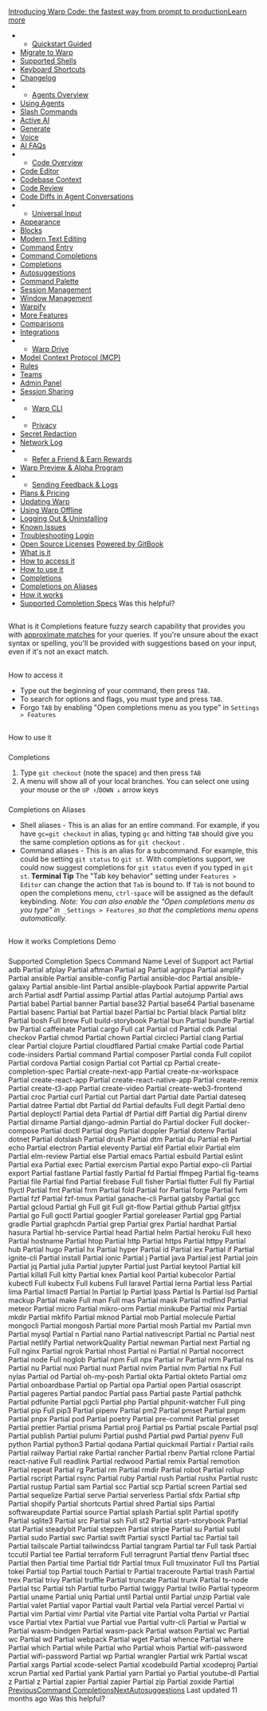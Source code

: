[Introducing Warp Code: the fastest way from prompt to productionLearn more ](https://www.warp.dev/blog/introducing-warp-code-prompt-to-prod)
 * * [Quickstart Guided](/)
 * [Migrate to Warp](/getting-started/migrate-to-warp)
 * [Supported Shells](/getting-started/supported-shells)
 * [Keyboard Shortcuts](/getting-started/keyboard-shortcuts)
 * [Changelog](/getting-started/changelog)
 * * [Agents Overview](/agents/agents-overview)
 * [Using Agents](/agents/using-agents)
 * [Slash Commands](/agents/slash-commands)
 * [Active AI](/agents/active-ai)
 * [Generate](/agents/generate)
 * [Voice](/agents/voice)
 * [AI FAQs](/agents/ai-faqs)
 * * [Code Overview](/code/code-overview)
 * [Code Editor](/code/code-editor)
 * [Codebase Context](/code/codebase-context)
 * [Code Review](/code/code-review)
 * [Code Diffs in Agent Conversations](/code/reviewing-code)
 * * [Universal Input](/terminal/universal-input)
 * [Appearance](/terminal/appearance)
 * [Blocks](/terminal/blocks)
 * [Modern Text Editing](/terminal/editor)
 * [Command Entry](/terminal/entry)
 * [Command Completions](/terminal/command-completions)
 * [Completions](/terminal/command-completions/completions)
 * [Autosuggestions](/terminal/command-completions/autosuggestions)
 * [Command Palette](/terminal/command-palette)
 * [Session Management](/terminal/sessions)
 * [Window Management](/terminal/windows)
 * [Warpify](/terminal/warpify)
 * [More Features](/terminal/more-features)
 * [Comparisons](/terminal/comparisons)
 * [Integrations](/terminal/integrations-and-plugins)
 * * [Warp Drive](/knowledge-and-collaboration/warp-drive)
 * [Model Context Protocol (MCP)](/knowledge-and-collaboration/mcp)
 * [Rules](/knowledge-and-collaboration/rules)
 * [Teams](/knowledge-and-collaboration/teams)
 * [Admin Panel](/knowledge-and-collaboration/admin-panel)
 * [Session Sharing](/knowledge-and-collaboration/session-sharing)
 * * [Warp CLI](/developers/cli)
 * * [Privacy](/privacy/privacy)
 * [Secret Redaction](/privacy/secret-redaction)
 * [Network Log](/privacy/network-log)
 * * [Refer a Friend & Earn Rewards](/community/refer-a-friend)
 * [Warp Preview & Alpha Program](/community/warp-preview-and-alpha-program)
 * * [Sending Feedback & Logs](/support-and-billing/sending-us-feedback)
 * [Plans & Pricing](/support-and-billing/plans-and-pricing)
 * [Updating Warp](/support-and-billing/updating-warp)
 * [Using Warp Offline](/support-and-billing/using-warp-offline)
 * [Logging Out & Uninstalling](/support-and-billing/uninstalling-warp)
 * [Known Issues](/support-and-billing/known-issues)
 * [Troubleshooting Login](/support-and-billing/troubleshooting-login-issues)
 * [Open Source Licenses](/support-and-billing/licenses)
[Powered by GitBook](https://www.gitbook.com/?utm_source=content&utm_medium=trademark&utm_campaign=-MbqIgTw17KQvq_DQuRr)
 * [What is it](#what-is-it)
 * [How to access it](#how-to-access-it)
 * [How to use it](#how-to-use-it)
 * [Completions](#completions)
 * [Completions on Aliases](#completions-on-aliases)
 * [How it works](#how-it-works)
 * [Supported Completion Specs](#supported-completion-specs)
Was this helpful?
## 
[](#what-is-it)
What is it
Completions feature fuzzy search capability that provides you with [approximate matches](https://en.wikipedia.org/wiki/Approximate_string_matching) for your queries. If you're unsure about the exact syntax or spelling, you'll be provided with suggestions based on your input, even if it's not an exact match.
## 
[](#how-to-access-it)
How to access it
 * Type out the beginning of your command, then press `TAB`.
 * To search for options and flags, you must type and press `TAB`.
 * Forgo `TAB` by enabling "Open completions menu as you type" in `Settings > Features`
## 
[](#how-to-use-it)
How to use it
### 
[](#completions)
Completions
 1. Type `git checkout` (note the space) and then press `TAB`
 2. A menu will show all of your local branches. You can select one using your mouse or the `UP ↑`/`DOWN ↓` arrow keys
### 
[](#completions-on-aliases)
Completions on Aliases
 * Shell aliases - This is an alias for an entire command. For example, if you have `gc=git checkout` in alias, typing `gc` and hitting `TAB` should give you the same completion options as for `git checkout` .
 * Command aliases - This is an alias for a subcommand. For example, this could be setting `git status` to `git st`. With completions support, we could now suggest completions for `git status` even if you typed in `git st`.
**Terminal Tip** The "Tab key behavior" setting under `Features > Editor` can change the action that `Tab` is bound to. If `Tab` is not bound to open the completions menu, `ctrl-space` will be assigned as the default keybinding. _Note: You can also enable the "Open completions menu as you type" in_` _Settings > Features_`_so that the completions menu opens automatically._
## 
[](#how-it-works)
How it works
Completions Demo
### 
[](#supported-completion-specs)
Supported Completion Specs
Command Name
Level of Support
act
Partial
adb
Partial
afplay
Partial
aftman
Partial
ag
Partial
agrippa
Partial
amplify
Partial
ansible
Partial
ansible-config
Partial
ansible-doc
Partial
ansible-galaxy
Partial
ansible-lint
Partial
ansible-playbook
Partial
appwrite
Partial
arch
Partial
asdf
Partial
assimp
Partial
atlas
Partial
autojump
Partial
aws
Partial
babel
Partial
banner
Partial
base32
Partial
base64
Partial
basename
Partial
basenc
Partial
bat
Partial
bazel
Partial
bc
Partial
black
Partial
blitz
Partial
bosh
Full
brew
Full
build-storybook
Partial
bun
Partial
bundle
Partial
bw
Partial
caffeinate
Partial
cargo
Full
cat
Partial
cd
Partial
cdk
Partial
checkov
Partial
chmod
Partial
chown
Partial
circleci
Partial
clang
Partial
clear
Partial
clojure
Partial
cloudflared
Partial
cmake
Partial
code
Partial
code-insiders
Partial
command
Partial
composer
Partial
conda
Full
copilot
Partial
cordova
Partial
cosign
Partial
cot
Partial
cp
Partial
create-completion-spec
Partial
create-next-app
Partial
create-nx-workspace
Partial
create-react-app
Partial
create-react-native-app
Partial
create-remix
Partial
create-t3-app
Partial
create-video
Partial
create-web3-frontend
Partial
croc
Partial
curl
Partial
cut
Partial
dart
Partial
date
Partial
dateseq
Partial
datree
Partial
dbt
Partial
dd
Partial
defaults
Full
degit
Partial
deno
Partial
deployctl
Partial
deta
Partial
df
Partial
diff
Partial
dig
Partial
direnv
Partial
dirname
Partial
django-admin
Partial
do
Partial
docker
Full
docker-compose
Partial
doctl
Partial
dog
Partial
doppler
Partial
dotenv
Partial
dotnet
Partial
dotslash
Partial
drush
Partial
dtm
Partial
du
Partial
eb
Partial
echo
Partial
electron
Partial
eleventy
Partial
elif
Partial
elixir
Partial
elm
Partial
elm-review
Partial
else
Partial
emacs
Partial
esbuild
Partial
eslint
Partial
exa
Partial
exec
Partial
exercism
Partial
expo
Partial
expo-cli
Partial
export
Partial
fastlane
Partial
fastly
Partial
fd
Partial
ffmpeg
Partial
fig-teams
Partial
file
Partial
find
Partial
firebase
Full
fisher
Partial
flutter
Full
fly
Partial
flyctl
Partial
fmt
Partial
fnm
Partial
fold
Partial
for
Partial
forge
Partial
fvm
Partial
fzf
Partial
fzf-tmux
Partial
ganache-cli
Partial
gatsby
Partial
gcc
Partial
gcloud
Partial
gh
Full
git
Full
git-flow
Partial
github
Partial
gltfjsx
Partial
go
Full
goctl
Partial
googler
Partial
goreleaser
Partial
gpg
Partial
gradle
Partial
graphcdn
Partial
grep
Partial
grex
Partial
hardhat
Partial
hasura
Partial
hb-service
Partial
head
Partial
helm
Partial
heroku
Full
hexo
Partial
hostname
Partial
htop
Partial
http
Partial
https
Partial
httpy
Partial
hub
Partial
hugo
Partial
hx
Partial
hyper
Partial
id
Partial
iex
Partial
if
Partial
ignite-cli
Partial
install
Partial
ionic
Partial
j
Partial
java
Partial
jest
Partial
join
Partial
jq
Partial
julia
Partial
jupyter
Partial
just
Partial
keytool
Partial
kill
Partial
killall
Full
kitty
Partial
knex
Partial
kool
Partial
kubecolor
Partial
kubectl
Full
kubectx
Full
kubens
Full
laravel
Partial
lerna
Partial
less
Partial
lima
Partial
limactl
Partial
ln
Partial
lp
Partial
lpass
Partial
ls
Partial
lsd
Partial
mackup
Partial
make
Full
man
Full
mas
Partial
mask
Partial
mdfind
Partial
meteor
Partial
micro
Partial
mikro-orm
Partial
minikube
Partial
mix
Partial
mkdir
Partial
mkfifo
Partial
mknod
Partial
mob
Partial
molecule
Partial
mongocli
Partial
mongosh
Partial
more
Partial
mosh
Partial
mv
Partial
mvn
Partial
mysql
Partial
n
Partial
nano
Partial
nativescript
Partial
nc
Partial
nest
Partial
netlify
Partial
networkQuality
Partial
newman
Partial
next
Partial
ng
Full
nginx
Partial
ngrok
Partial
nhost
Partial
ni
Partial
nl
Partial
nocorrect
Partial
node
Full
noglob
Partial
npm
Full
npx
Partial
nr
Partial
nrm
Partial
ns
Partial
nu
Partial
nuxi
Partial
nuxt
Partial
nvim
Partial
nvm
Partial
nx
Full
nylas
Partial
od
Partial
oh-my-posh
Partial
okta
Partial
okteto
Partial
omz
Partial
onboardbase
Partial
op
Partial
opa
Partial
open
Partial
osascript
Partial
pageres
Partial
pandoc
Partial
pass
Partial
paste
Partial
pathchk
Partial
pdfunite
Partial
pgcli
Partial
php
Partial
phpunit-watcher
Full
ping
Partial
pip
Full
pip3
Partial
pipenv
Partial
pm2
Partial
pmset
Partial
pnpm
Partial
pnpx
Partial
pod
Partial
poetry
Partial
pre-commit
Partial
preset
Partial
prettier
Partial
prisma
Partial
projj
Partial
ps
Partial
pscale
Partial
psql
Partial
publish
Partial
pulumi
Partial
pushd
Partial
pwd
Partial
pyenv
Full
python
Partial
python3
Partial
qodana
Partial
quickmail
Partial
r
Partial
rails
Partial
railway
Partial
rake
Partial
rancher
Partial
rbenv
Partial
rclone
Partial
react-native
Full
readlink
Partial
redwood
Partial
remix
Partial
remotion
Partial
repeat
Partial
rg
Partial
rm
Partial
rmdir
Partial
robot
Partial
rollup
Partial
rscript
Partial
rsync
Partial
ruby
Partial
rush
Partial
rushx
Partial
rustc
Partial
rustup
Partial
sam
Partial
scc
Partial
scp
Partial
screen
Partial
sed
Partial
sequelize
Partial
serve
Partial
serverless
Partial
sfdx
Partial
sftp
Partial
shopify
Partial
shortcuts
Partial
shred
Partial
sips
Partial
softwareupdate
Partial
source
Partial
splash
Partial
split
Partial
spotify
Partial
sqlite3
Partial
src
Partial
ssh
Full
st2
Partial
start-storybook
Partial
stat
Partial
steadybit
Partial
stepzen
Partial
stripe
Partial
su
Partial
subl
Partial
sudo
Partial
swc
Partial
swift
Partial
sysctl
Partial
tac
Partial
tail
Partial
tailscale
Partial
tailwindcss
Partial
tangram
Partial
tar
Full
task
Partial
tccutil
Partial
tee
Partial
terraform
Full
terragrunt
Partial
tfenv
Partial
tfsec
Partial
then
Partial
time
Partial
tldr
Partial
tmux
Full
tmuxinator
Full
tns
Partial
tokei
Partial
top
Partial
touch
Partial
tr
Partial
traceroute
Partial
trash
Partial
trex
Partial
trivy
Partial
truffle
Partial
truncate
Partial
trunk
Partial
ts-node
Partial
tsc
Partial
tsh
Partial
turbo
Partial
twiggy
Partial
twilio
Partial
typeorm
Partial
uname
Partial
uniq
Partial
until
Partial
until
Partial
unzip
Partial
vale
Partial
valet
Partial
vapor
Partial
vault
Partial
vela
Partial
vercel
Partial
vi
Partial
vim
Partial
vimr
Partial
vite
Partial
vite
Partial
volta
Partial
vr
Partial
vsce
Partial
vtex
Partial
vue
Partial
vue
Partial
vultr-cli
Partial
w
Partial
w
Partial
wasm-bindgen
Partial
wasm-pack
Partial
watson
Partial
wc
Partial
wc
Partial
wd
Partial
webpack
Partial
wget
Partial
whence
Partial
where
Partial
which
Partial
while
Partial
who
Partial
whois
Partial
wifi-password
Partial
wifi-password
Partial
wp
Partial
wrangler
Partial
wrk
Partial
wscat
Partial
xargs
Partial
xcode-select
Partial
xcodebuild
Partial
xcodeproj
Partial
xcrun
Partial
xed
Partial
yank
Partial
yarn
Partial
yo
Partial
youtube-dl
Partial
z
Partial
z
Partial
zapier
Partial
zapier
Partial
zip
Partial
zoxide
Partial
[PreviousCommand Completions](/terminal/command-completions)[NextAutosuggestions](/terminal/command-completions/autosuggestions)
Last updated 11 months ago
Was this helpful?
